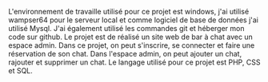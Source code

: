 L'environnement de travaille utilisé pour ce projet est windows, j'ai utilisé wampser64 pour le serveur local et comme logiciel de base de données j'ai utilisé Mysql. J'ai également utilisé les commandes git et héberger mon code sur github.
Le projet est de réalisé un site web de bar à chat avec un espace admin.
Dans ce projet, on peut s'inscrire, se connecter et faire une réservation de son chat.
Dans l'espace admin, on peut ajouter un chat, rajouter et supprimer un chat.
Le langage utilisé pour ce projet est PHP, CSS et SQL. 

